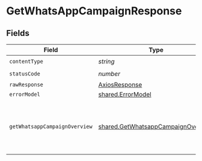 # GetWhatsAppCampaignResponse


## Fields

| Field                                                                                    | Type                                                                                     | Required                                                                                 | Description                                                                              |
| ---------------------------------------------------------------------------------------- | ---------------------------------------------------------------------------------------- | ---------------------------------------------------------------------------------------- | ---------------------------------------------------------------------------------------- |
| `contentType`                                                                            | *string*                                                                                 | :heavy_check_mark:                                                                       | N/A                                                                                      |
| `statusCode`                                                                             | *number*                                                                                 | :heavy_check_mark:                                                                       | N/A                                                                                      |
| `rawResponse`                                                                            | [AxiosResponse](https://axios-http.com/docs/res_schema)                                  | :heavy_minus_sign:                                                                       | N/A                                                                                      |
| `errorModel`                                                                             | [shared.ErrorModel](../../models/shared/errormodel.md)                                   | :heavy_minus_sign:                                                                       | bad request                                                                              |
| `getWhatsappCampaignOverview`                                                            | [shared.GetWhatsappCampaignOverview](../../models/shared/getwhatsappcampaignoverview.md) | :heavy_minus_sign:                                                                       | Get WhatsApp campaign information on the basis of campaignId                             |